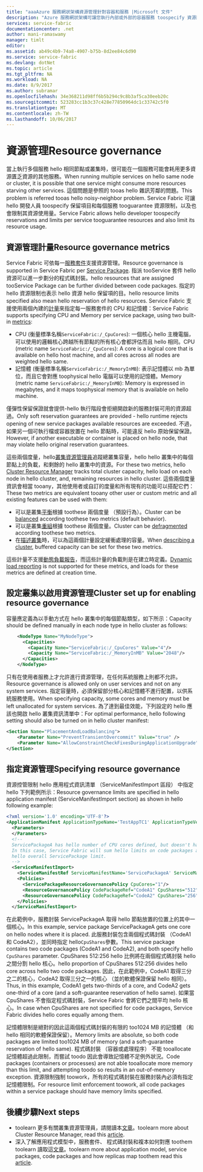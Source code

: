 ```yaml
---
title: "aaaAzure 服務網狀架構資源管理針對容器和服務 |Microsoft 文件"
description: "Azure 服務網狀架構可讓您執行內部或外部的容器服務 toospecify 資源限制。"
services: service-fabric
documentationcenter: .net
author: mani-ramaswamy
manager: timlt
editor: 
ms.assetid: ab49c4b9-74a8-4907-b75b-8d2ee84c6d90
ms.service: service-fabric
ms.devlang: dotNet
ms.topic: article
ms.tgt_pltfrm: NA
ms.workload: NA
ms.date: 8/9/2017
ms.author: subramar
ms.openlocfilehash: 34e368211d98ff6b5b294c9c8b3af5ca30eeb20c
ms.sourcegitcommit: 523283cc1b3c37c428e77850964dc1c33742c5f0
ms.translationtype: MT
ms.contentlocale: zh-TW
ms.lasthandoff: 10/06/2017
---
```

# <a name="resource-governance"></a><span data-ttu-id="a3ecb-103">資源管理</span><span class="sxs-lookup"><span data-stu-id="a3ecb-103">Resource governance</span></span> 

<span data-ttu-id="a3ecb-104">當上執行多個服務 hello 相同節點或叢集時，很可能在一個服務可能會耗用更多資源匱乏資源的其他服務。</span><span class="sxs-lookup"><span data-stu-id="a3ecb-104">When running multiple services on hello same node or cluster, it is possible that one service might consume more resources starving other services.</span></span> <span data-ttu-id="a3ecb-105">這個問題是參照的 tooas hello 雜訊芳鄰的問題。</span><span class="sxs-lookup"><span data-stu-id="a3ecb-105">This problem is referred tooas hello noisy-neighbor problem.</span></span> <span data-ttu-id="a3ecb-106">Service Fabric 可讓 hello 開發人員 toospecify 保留項目和每個服務 tooguarantee 資源限制，以及也會限制其資源使用量。</span><span class="sxs-lookup"><span data-stu-id="a3ecb-106">Service Fabric allows hello developer toospecify reservations and limits per service tooguarantee resources and also limit its resource usage.</span></span> 

## <a name="resource-governance-metrics"></a><span data-ttu-id="a3ecb-107">資源管理計量</span><span class="sxs-lookup"><span data-stu-id="a3ecb-107">Resource governance metrics</span></span> 

<span data-ttu-id="a3ecb-108">Service Fabric 可依每一[服務套件](service-fabric-application-model.md)支援資源管理。</span><span class="sxs-lookup"><span data-stu-id="a3ecb-108">Resource governance is supported in Service Fabric per [Service Package](service-fabric-application-model.md).</span></span> <span data-ttu-id="a3ecb-109">指派 tooService 套件 hello 資源可以進一步劃分的程式碼封裝。</span><span class="sxs-lookup"><span data-stu-id="a3ecb-109">hello resources that are assigned tooService Package can be further divided between code packages.</span></span> <span data-ttu-id="a3ecb-110">指定的 hello 資源限制也表示 hello 資源 hello 保留項的目。</span><span class="sxs-lookup"><span data-stu-id="a3ecb-110">hello resource limits specified also mean hello reservation of hello resources.</span></span> <span data-ttu-id="a3ecb-111">Service Fabric 支援使用兩個內建的[計量](service-fabric-cluster-resource-manager-metrics.md)來指定每一服務套件的 CPU 和記憶體：</span><span class="sxs-lookup"><span data-stu-id="a3ecb-111">Service Fabric supports specifying CPU and Memory per service package, using two built-in [metrics](service-fabric-cluster-resource-manager-metrics.md):</span></span>

* <span data-ttu-id="a3ecb-112">CPU (衡量標準名稱`ServiceFabric:/_CpuCores`): 一個核心 hello 主機電腦，可以使用的邏輯核心跨越所有節點的所有核心會都評估而且 hello 相同。</span><span class="sxs-lookup"><span data-stu-id="a3ecb-112">CPU (metric name `ServiceFabric:/_CpuCores`): A core is a logical core that is available on hello host machine, and all cores across all nodes are weighted hello same.</span></span>
* <span data-ttu-id="a3ecb-113">記憶體 (衡量標準名稱`ServiceFabric:/_MemoryInMB`): 表示記憶體以 mb 為單位，而且它會對應 toophysical hello 電腦可以使用的記憶體。</span><span class="sxs-lookup"><span data-stu-id="a3ecb-113">Memory (metric name `ServiceFabric:/_MemoryInMB`): Memory is expressed in megabytes, and it maps toophysical memory that is available on hello machine.</span></span>

<span data-ttu-id="a3ecb-114">僅彈性保留保證就會提供-hello 執行階段會拒絕開啟新的服務封裝可用的資源超過。</span><span class="sxs-lookup"><span data-stu-id="a3ecb-114">Only soft reservation guarantees are provided - hello runtime rejects opening of new service packages available resources are exceeded.</span></span> <span data-ttu-id="a3ecb-115">不過，如果另一個可執行檔或容器放置在 hello 節點時，可能違反 hello 原始保留保證。</span><span class="sxs-lookup"><span data-stu-id="a3ecb-115">However, if another executable or container is placed on hello node, that may violate hello original reservation guarantees.</span></span>

<span data-ttu-id="a3ecb-116">這些兩個度量，hello[叢集資源管理員](service-fabric-cluster-resource-manager-cluster-description.md)追蹤總叢集容量，hello hello 叢集中的每個節點上的負載，和剩餘的 hello 叢集中的資源。</span><span class="sxs-lookup"><span data-stu-id="a3ecb-116">For these two metrics, hello [Cluster Resource Manager](service-fabric-cluster-resource-manager-cluster-description.md) tracks total cluster capacity, hello load on each node in hello cluster, and, remaining resources in hello cluster.</span></span> <span data-ttu-id="a3ecb-117">這些兩個度量資訊會相當 tooany，其他使用者或自訂的度量和所有現有的功能可以搭配它們：</span><span class="sxs-lookup"><span data-stu-id="a3ecb-117">These two metrics are equivalent tooany other user or custom metric and all existing features can be used with them:</span></span>
* <span data-ttu-id="a3ecb-118">可以是叢集[平衡](service-fabric-cluster-resource-manager-balancing.md)根據 toothese 兩個度量 （預設行為）。</span><span class="sxs-lookup"><span data-stu-id="a3ecb-118">Cluster can be [balanced](service-fabric-cluster-resource-manager-balancing.md) according toothese two metrics (default behavior).</span></span>
* <span data-ttu-id="a3ecb-119">可以是叢集[重組](service-fabric-cluster-resource-manager-defragmentation-metrics.md)根據 toothese 兩個度量。</span><span class="sxs-lookup"><span data-stu-id="a3ecb-119">Cluster can be [defragmented](service-fabric-cluster-resource-manager-defragmentation-metrics.md) according toothese two metrics.</span></span>
* <span data-ttu-id="a3ecb-120">在[描述叢集](service-fabric-cluster-resource-manager-cluster-description.md)時，可以為這兩個計量設定緩衝處理的容量。</span><span class="sxs-lookup"><span data-stu-id="a3ecb-120">When [describing a cluster](service-fabric-cluster-resource-manager-cluster-description.md), buffered capacity can be set for these two metrics.</span></span>

<span data-ttu-id="a3ecb-121">這些計量不支援[動態負載報告](service-fabric-cluster-resource-manager-metrics.md)，而這些計量的負載則是在建立時定義。</span><span class="sxs-lookup"><span data-stu-id="a3ecb-121">[Dynamic load reporting](service-fabric-cluster-resource-manager-metrics.md) is not supported for these metrics, and loads for these metrics are defined at creation time.</span></span>

## <a name="cluster-set-up-for-enabling-resource-governance"></a><span data-ttu-id="a3ecb-122">設定叢集以啟用資源管理</span><span class="sxs-lookup"><span data-stu-id="a3ecb-122">Cluster set up for enabling resource governance</span></span>

<span data-ttu-id="a3ecb-123">容量應定義為以手動方式在 hello 叢集中的每個節點類型，如下所示：</span><span class="sxs-lookup"><span data-stu-id="a3ecb-123">Capacity should be defined manually in each node type in hello cluster as follows:</span></span>

```xml
    <NodeType Name="MyNodeType">
      <Capacities>
        <Capacity Name="ServiceFabric:/_CpuCores" Value="4"/>
        <Capacity Name="ServiceFabric:/_MemoryInMB" Value="2048"/>
      </Capacities>
    </NodeType>
```
 
<span data-ttu-id="a3ecb-124">只有在使用者服務上才允許進行資源管理，在任何系統服務上則都不允許。</span><span class="sxs-lookup"><span data-stu-id="a3ecb-124">Resource governance is allowed only on user services and not on any system services.</span></span> <span data-ttu-id="a3ecb-125">指定容量時，必須保留部分核心和記憶體不進行配置，以供系統服務使用。</span><span class="sxs-lookup"><span data-stu-id="a3ecb-125">When specifying capacity, some cores and memory must be left unallocated for system services.</span></span> <span data-ttu-id="a3ecb-126">為了達到最佳效能，下列設定的 hello 應該也開啟 hello 叢集資訊清單中：</span><span class="sxs-lookup"><span data-stu-id="a3ecb-126">For optimal performance, hello following setting should also be turned on in hello cluster manifest:</span></span> 

```xml
<Section Name="PlacementAndLoadBalancing">
    <Parameter Name="PreventTransientOvercommit" Value="true" /> 
    <Parameter Name="AllowConstraintCheckFixesDuringApplicationUpgrade" Value="true" />
</Section>
```


## <a name="specifying-resource-governance"></a><span data-ttu-id="a3ecb-127">指定資源管理</span><span class="sxs-lookup"><span data-stu-id="a3ecb-127">Specifying resource governance</span></span> 

<span data-ttu-id="a3ecb-128">資源控管限制 hello 應用程式資訊清單 （ServiceManifestImport 區段） 中指定 hello 下列範例所示：</span><span class="sxs-lookup"><span data-stu-id="a3ecb-128">Resource governance limits are specified in hello application manifest (ServiceManifestImport section) as shown in hello following example:</span></span>

```xml
<?xml version='1.0' encoding='UTF-8'?>
<ApplicationManifest ApplicationTypeName='TestAppTC1' ApplicationTypeVersion='vTC1' xsi:schemaLocation='http://schemas.microsoft.com/2011/01/fabric ServiceFabricServiceModel.xsd' xmlns='http://schemas.microsoft.com/2011/01/fabric' xmlns:xsi='http://www.w3.org/2001/XMLSchema-instance'>
  <Parameters>
  </Parameters>
  <!--
  ServicePackageA has hello number of CPU cores defined, but doesn't have hello MemoryInMB defined.
  In this case, Service Fabric will sum hello limits on code packages and uses hello sum as 
  hello overall ServicePackage limit.
  -->
  <ServiceManifestImport>
    <ServiceManifestRef ServiceManifestName='ServicePackageA' ServiceManifestVersion='v1'/>
    <Policies>
      <ServicePackageResourceGovernancePolicy CpuCores="1"/>
      <ResourceGovernancePolicy CodePackageRef="CodeA1" CpuShares="512" MemoryInMB="1000" />
      <ResourceGovernancePolicy CodePackageRef="CodeA2" CpuShares="256" MemoryInMB="1000" />
    </Policies>
  </ServiceManifestImport>
```
  
<span data-ttu-id="a3ecb-129">在此範例中，服務封裝 ServicePackageA 取得 hello 節點放置的位置上的其中一個核心。</span><span class="sxs-lookup"><span data-stu-id="a3ecb-129">In this example, service package ServicePackageA gets one core on hello nodes where it is placed.</span></span> <span data-ttu-id="a3ecb-130">此服務封裝包含兩個程式碼封裝 （CodeA1 和 CodeA2），並同時指定 hello`CpuShares`參數。</span><span class="sxs-lookup"><span data-stu-id="a3ecb-130">This service package contains two code packages (CodeA1 and CodeA2), and both specify hello `CpuShares` parameter.</span></span> <span data-ttu-id="a3ecb-131">CpuShares 512:256 hello 比例將在兩個程式碼封裝 hello 之間分割 hello 核心。</span><span class="sxs-lookup"><span data-stu-id="a3ecb-131">hello proportion of CpuShares 512:256  divides hello core across hello two code packages.</span></span> <span data-ttu-id="a3ecb-132">因此，在此範例中，CodeA1 取得三分之二的核心，CodeA2 取得三分之一的核心 （並的軟體保證保留 hello 相同）。</span><span class="sxs-lookup"><span data-stu-id="a3ecb-132">Thus, in this example, CodeA1 gets two-thirds of a core, and  CodeA2 gets one-third of a core (and a soft-guarantee reservation of hello same).</span></span> <span data-ttu-id="a3ecb-133">如果當 CpuShares 不會指定程式碼封裝，Service Fabric 會將它們之間平均 hello 核心。</span><span class="sxs-lookup"><span data-stu-id="a3ecb-133">In case when CpuShares are not specified for code packages, Service Fabric divides hello cores equally among them.</span></span>

<span data-ttu-id="a3ecb-134">記憶體限制是絕對的因此這兩個程式碼封裝的有限的 too1024 MB 的記憶體 （和 hello 相同的軟體保證保留）。</span><span class="sxs-lookup"><span data-stu-id="a3ecb-134">Memory limits are absolute, so both code packages are limited too1024 MB of memory (and a soft-guarantee reservation of hello same).</span></span> <span data-ttu-id="a3ecb-135">程式碼封裝 （容器或處理程序） 不能 tooallocate 記憶體超過此限制，而嘗試 toodo 因此會導致記憶體不足例外狀況。</span><span class="sxs-lookup"><span data-stu-id="a3ecb-135">Code packages (containers or processes) are not able tooallocate more memory than this limit, and attempting toodo so results in an out-of-memory exception.</span></span> <span data-ttu-id="a3ecb-136">資源限制強制 toowork，所有的程式碼封裝在服務封裝內必須有指定記憶體限制。</span><span class="sxs-lookup"><span data-stu-id="a3ecb-136">For resource limit enforcement toowork, all code packages within a service package should have memory limits specified.</span></span>


## <a name="next-steps"></a><span data-ttu-id="a3ecb-137">後續步驟</span><span class="sxs-lookup"><span data-stu-id="a3ecb-137">Next steps</span></span>
* <span data-ttu-id="a3ecb-138">toolearn 更多有關叢集資源管理員，請閱讀本[文章](service-fabric-cluster-resource-manager-introduction.md)。</span><span class="sxs-lookup"><span data-stu-id="a3ecb-138">toolearn more about Cluster Resource Manager, read this [article](service-fabric-cluster-resource-manager-introduction.md).</span></span>
* <span data-ttu-id="a3ecb-139">深入了解應用程式模型中，服務套件、 程式碼封裝和複本如何對應 toothem toolearn 讀取這[文章](service-fabric-application-model.md)。</span><span class="sxs-lookup"><span data-stu-id="a3ecb-139">toolearn more about application model, service packages, code packages and how replicas map toothem read this [article](service-fabric-application-model.md).</span></span>
